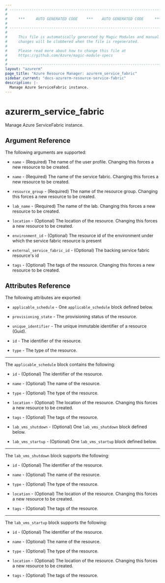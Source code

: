 ```yaml
---
# ----------------------------------------------------------------------------
#
#     ***     AUTO GENERATED CODE    ***    AUTO GENERATED CODE     ***
#
# ----------------------------------------------------------------------------
#
#     This file is automatically generated by Magic Modules and manual
#     changes will be clobbered when the file is regenerated.
#
#     Please read more about how to change this file at
#     https://github.com/Azure/magic-module-specs
#
# ----------------------------------------------------------------------------
layout: "azurerm"
page_title: "Azure Resource Manager: azurerm_service_fabric"
sidebar_current: "docs-azurerm-resource-service-fabric"
description: |-
  Manage Azure ServiceFabric instance.
---
```


# azurerm_service_fabric

Manage Azure ServiceFabric instance.


## Argument Reference

The following arguments are supported:

* `name` - (Required) The name of the user profile. Changing this forces a new resource to be created.

* `name` - (Required) The name of the service fabric. Changing this forces a new resource to be created.

* `resource_group` - (Required) The name of the resource group. Changing this forces a new resource to be created.

* `lab_name` - (Required) The name of the lab. Changing this forces a new resource to be created.

* `location` - (Optional) The location of the resource. Changing this forces a new resource to be created.

* `environment_id` - (Optional) The resource id of the environment under which the service fabric resource is present

* `external_service_fabric_id` - (Optional) The backing service fabric resource's id

* `tags` - (Optional) The tags of the resource. Changing this forces a new resource to be created.

## Attributes Reference

The following attributes are exported:

* `applicable_schedule` - One `applicable_schedule` block defined below.

* `provisioning_state` - The provisioning status of the resource.

* `unique_identifier` - The unique immutable identifier of a resource (Guid).

* `id` - The identifier of the resource.

* `type` - The type of the resource.


---

The `applicable_schedule` block contains the following:

* `id` - (Optional) The identifier of the resource.

* `name` - (Optional) The name of the resource.

* `type` - (Optional) The type of the resource.

* `location` - (Optional) The location of the resource. Changing this forces a new resource to be created.

* `tags` - (Optional) The tags of the resource.

* `lab_vms_shutdown` - (Optional) One `lab_vms_shutdown` block defined below.

* `lab_vms_startup` - (Optional) One `lab_vms_startup` block defined below.


---

The `lab_vms_shutdown` block supports the following:

* `id` - (Optional) The identifier of the resource.

* `name` - (Optional) The name of the resource.

* `type` - (Optional) The type of the resource.

* `location` - (Optional) The location of the resource. Changing this forces a new resource to be created.

* `tags` - (Optional) The tags of the resource.

---

The `lab_vms_startup` block supports the following:

* `id` - (Optional) The identifier of the resource.

* `name` - (Optional) The name of the resource.

* `type` - (Optional) The type of the resource.

* `location` - (Optional) The location of the resource. Changing this forces a new resource to be created.

* `tags` - (Optional) The tags of the resource.
